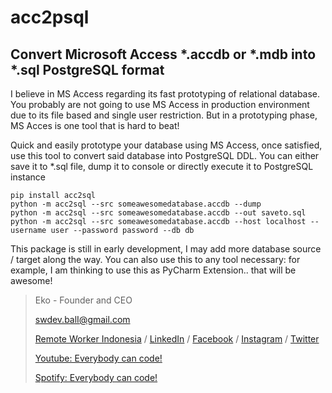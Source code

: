 # acc2psql
## Convert Microsoft Access *.accdb or *.mdb into *.sql PostgreSQL format
I believe in MS Access regarding its fast prototyping of relational database. You probably are not going to use MS Access in production environment due to its file based and single user restriction. But in a prototyping phase, MS Acces is one tool that is hard to beat!

Quick and easily prototype your database using MS Access, once satisfied, use this tool to convert said database into PostgreSQL DDL. You can either save it to *.sql file, dump it to console or directly execute it to PostgreSQL instance

```
pip install acc2sql
python -m acc2sql --src someawesomedatabase.accdb --dump
python -m acc2sql --src someawesomedatabase.accdb --out saveto.sql
python -m acc2sql --src someawesomedatabase.accdb --host localhost --username user --password password --db db
```
This package is still in early development, I may add more database source / target along the way.
You can also use this to any tool necessary: for example, I am thinking to use this as PyCharm Extension.. that will be awesome!
>Eko - Founder and CEO 
> 
> swdev.balI@gmail.com
> 
>[Remote Worker Indonesia](https://remoteworker.id) / [LinkedIn](https://www.linkedin.com/organization-guest/company/remote-worker-id) / [Facebook](https://www.facebook.com/remoteworkerid) / [Instagram](https://www.instagram.com/remoteworker.id/) / [Twitter](https://twitter.com/remoteworkerid) 
> 
>[Youtube: Everybody can code!](https://www.youtube.com/watch?v=h2naH3WawpU)
> 
>[Spotify: Everybody can code!](https://open.spotify.com/episode/2MeFoHkbvsyMZiplw01yYv?si=EQFpnYZoTzyp_JngpuIzEQ)



